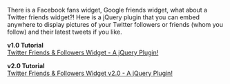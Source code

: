 There is a Facebook fans widget, Google friends widget, what about a Twitter friends widget?!
Here is a jQuery plugin that you can embed anywhere to display pictures of your Twitter followers or friends (whom you follow) and their latest tweets if you like.

<b>v1.0 Tutorial</b><br>
<a href='http://www.moretechtips.net/2009/10/twitter-friends-followers-widget-jquery.html'>Twitter Friends & Followers Widget - A jQuery Plugin!</a>

<b>v2.0 Tutorial</b><br>
<a href='http://www.moretechtips.net/2012/02/twitter-friends-widget-v20-jquery.html'>Twitter Friends & Followers Widget v2.0 - A jQuery Plugin!</a>